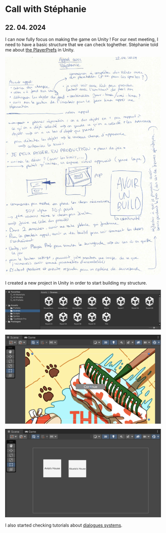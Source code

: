 # Call with Stéphanie

## 22. 04. 2024

I can now fully focus on making the game on Unity ! For our next meeting, I need to have a basic structure that we can check toghether. Stéphanie told me about [the PlayerPrefs](https://docs.unity3d.com/ScriptReference/PlayerPrefs.html) in Unity.

![](images/20240422/notes.jpeg)

I created a new project in Unity in order to start building my structure.

![](images/20240422/AssetsScenes.png)

![](images/20240422/TitleScreen.png)

![](images/20240422/MenuScreen.png)

I also started checking tutorials about [dialogues systems](https://www.youtube.com/watch?v=8oTYabhj248).
